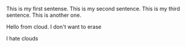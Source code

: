 This is my first sentense. This is my second sentence. This is my third sentence. This is another one.

Hello from cloud. I don't want to erase

I hate clouds
